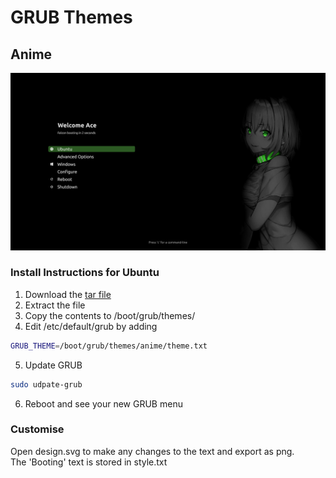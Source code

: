 # GRUB Themes

## Anime

<img src="anime/screenshot.png" />

### Install Instructions for Ubuntu

1. Download the [tar file](anime/anime.tar.xz)
2. Extract the file
3. Copy the contents to /boot/grub/themes/
4. Edit /etc/default/grub by adding
```bash
GRUB_THEME=/boot/grub/themes/anime/theme.txt
```
5. Update GRUB
```bash
sudo udpate-grub
```
6. Reboot and see your new GRUB menu

### Customise
Open design.svg to make any changes to the text and export as png.  
The 'Booting' text is stored in style.txt  